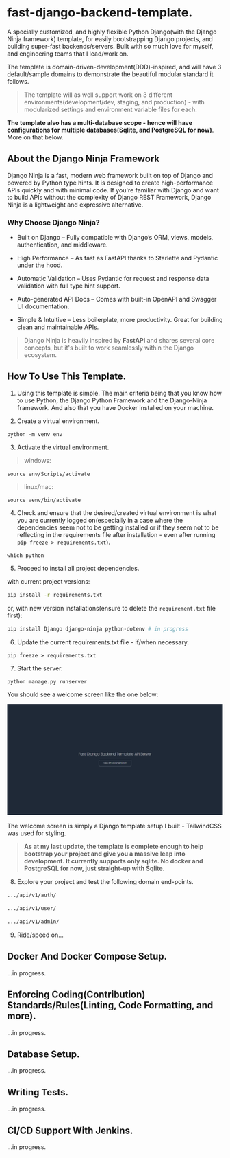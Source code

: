 # fast-django-backend-template.

A specially customized, and highly flexible Python Django(with the Django Ninja framework) template, for easily bootstrapping Django projects, and building super-fast backends/servers. Built with so much love for myself, and engineering teams that I lead/work on.

The template is domain-driven-development(DDD)-inspired, and will have 3 default/sample domains to demonstrate the beautiful modular standard it follows.

> The template will as well support work on 3 different environments(development/dev, staging, and production) - with modularized settings and environment variable files for each. 

**The template also has a multi-database scope - hence will have configurations for multiple databases(Sqlite, and PostgreSQL for now)**. More on that below.

## About the Django Ninja Framework

Django Ninja is a fast, modern web framework built on top of Django and powered by Python type hints. It is designed to create high-performance APIs quickly and with minimal code. If you're familiar with Django and want to build APIs without the complexity of Django REST Framework, Django Ninja is a lightweight and expressive alternative.

### Why Choose Django Ninja?

- Built on Django – Fully compatible with Django’s ORM, views, models, authentication, and middleware.

- High Performance – As fast as FastAPI thanks to Starlette and Pydantic under the hood.

- Automatic Validation – Uses Pydantic for request and response data validation with full type hint support.

- Auto-generated API Docs – Comes with built-in OpenAPI and Swagger UI documentation.

- Simple & Intuitive – Less boilerplate, more productivity. Great for building clean and maintainable APIs.

> Django Ninja is heavily inspired by **FastAPI** and shares several core concepts, but it's built to work seamlessly within the Django ecosystem.

## How To Use This Template.

1. Using this template is simple. The main criteria being that you know how to use Python, the Django Python Framework and the Django-Ninja framework. And also that you have Docker installed on your machine.

2. Create a virtual environment.

```shell
python -m venv env
```

3. Activate the virtual environment.

> windows:

```shell
source env/Scripts/activate
```

> linux/mac:

```shell
source venv/bin/activate
```

4. Check and ensure that the desired/created virtual environment is what you are currently logged on(especially in a case where the dependencies seem not to be getting installed or if they seem not to be reflecting in the requirements file after installation - even after running `pip freeze > requirements.txt`).

```shell
which python
```

5. Proceed to install all project dependencies.

with current project versions:

```bash
pip install -r requirements.txt
```

or, with new version installations(ensure to delete the `requirement.txt` file first):

```bash
pip install Django django-ninja python-dotenv # in progress
```

6. Update the current requirements.txt file - if/when necessary.

```shell
pip freeze > requirements.txt
```

7. Start the server.

```bash
python manage.py runserver
```

You should see a welcome screen like the one below:

![Server home-screen screenshot](./public/server-homescreen.png)

The welcome screen is simply a Django template setup I built - TailwindCSS was used for styling.

> **As at my last update, the template is complete enough to help bootstrap your project and give you a massive leap into development. It currently supports only sqlite. No docker and PostgreSQL for now, just straight-up with Sqlite.**

8. Explore your project and test the following domain end-points.

```bash
.../api/v1/auth/
```

```bash
.../api/v1/user/
```

```bash
.../api/v1/admin/
```

9. Ride/speed on...

## Docker And Docker Compose Setup.

...in progress.

## Enforcing Coding(Contribution) Standards/Rules(Linting, Code Formatting, and more).

...in progress.

## Database Setup.

...in progress.

## Writing Tests.

...in progress.

## CI/CD Support With Jenkins.

...in progress.
